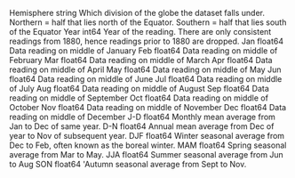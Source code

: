 Hemisphere	string	Which division of the globe the dataset falls under. Northern = half that lies north of the Equator. Southern = half that lies south of the Equator
Year	int64	Year of the reading. There are only consistent readings from 1880, hence readings prior to 1880 are dropped.
Jan	float64	Data reading on middle of January
Feb	float64	Data reading on middle of February
Mar	float64	Data reading on middle of March
Apr	float64	Data reading on middle of April
May	float64	Data reading on middle of May
Jun	float64	Data reading on middle of June
Jul	float64	Data reading on middle of July
Aug	float64	Data reading on middle of August
Sep	float64	Data reading on middle of September
Oct	float64	Data reading on middle of October
Nov	float64	Data reading on middle of November
Dec	float64	Data reading on middle of December
J-D	float64	Monthly mean average from Jan to Dec of same year.
D-N	float64	Annual mean average from Dec of year to Nov of subsequent year.
DJF	float64	Winter seasonal average from Dec to Feb, often known as the boreal winter.
MAM	float64	Spring seasonal average from Mar to May.
JJA	float64	Summer seasonal average from Jun to Aug
SON	float64	'Autumn seasonal average from Sept to Nov.